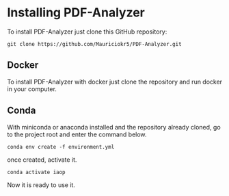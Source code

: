 
# Installing PDF-Analyzer
To install PDF-Analyzer just clone this GitHub repository:
```
git clone https://github.com/Mauriciokr5/PDF-Analyzer.git
```
## Docker

To install PDF-Analyzer with docker just clone the repository and run docker in your computer.

## Conda
With miniconda or anaconda installed and the repository already cloned, go to the project root and enter the command below.
```
conda env create -f environment.yml
```
once created, activate it.
```
conda activate iaop
```
Now it is ready to use it.


